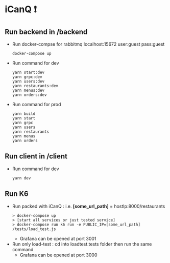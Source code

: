 ﻿# iCanQ :exclamation:

## Run backend in /backend

- Run docker-compse for rabbitmq
  localhost:15672 user:guest pass:guest
  ```
  docker-compose up
  ```
- Run command for dev
  ```
  yarn start:dev
  yarn grpc:dev
  yarn users:dev
  yarn restaurants:dev
  yarn menus:dev
  yarn orders:dev
  ```
- Run command for prod
  ```
  yarn build
  yarn start
  yarn grpc
  yarn users
  yarn restaurants
  yarn menus
  yarn orders
  ```

## Run client in /client

- Run command for dev
  ```
  yarn dev
  ```

## Run K6

- Run packed with iCanQ : i.e. **[some_url_path]** = hostIp:8000/restaurants
  ```
  > docker-compose up
  > [start all services or just tested service]
  > docker-compose run k6 run -e PUBLIC_IP=[some_url_path] /tests/load_test.js
  ```
  - Grafana can be opened at port 3001
- Run only load-test : cd into loadtest.tests folder then run the same command
  - Grafana can be opened at port 3000
